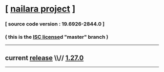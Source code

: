 
# [ [nailara project](http://www.nailara.net/) ]

### [ source code version : 19.6926-2844.0 ]

### ( this is the [ISC license](license)d "master" branch )
---
## current [release](https://github.com/anotherlink/nailara/releases) \\\\// [1.27.0](https://github.com/anotherlink/nailara/releases/tag/1.27.0)
---
